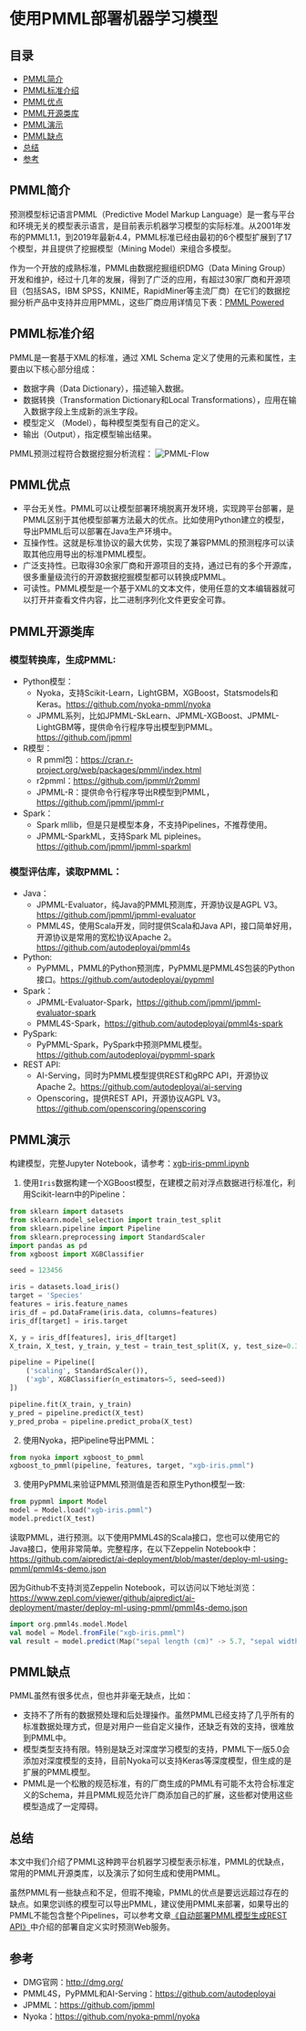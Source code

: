 # 使用PMML部署机器学习模型

## 目录
* [PMML简介](#PMML简介)
* [PMML标准介绍](#PMML标准介绍)
* [PMML优点](#PMML优点)
* [PMML开源类库](#PMML开源类库)
* [PMML演示](#PMML演示)
* [PMML缺点](#PMML缺点)
* [总结](#总结)
* [参考](#参考)

## PMML简介
预测模型标记语言PMML（Predictive Model Markup Language）是一套与平台和环境无关的模型表示语言，是目前表示机器学习模型的实际标准。从2001年发布的PMML1.1，到2019年最新4.4，PMML标准已经由最初的6个模型扩展到了17个模型，并且提供了挖掘模型（Mining Model）来组合多模型。

作为一个开放的成熟标准，PMML由数据挖掘组织DMG（Data Mining Group）开发和维护，经过十几年的发展，得到了广泛的应用，有超过30家厂商和开源项目（包括SAS，IBM SPSS，KNIME，RapidMiner等主流厂商）在它们的数据挖掘分析产品中支持并应用PMML，这些厂商应用详情见下表：[PMML Powered](http://dmg.org/pmml/products.html)

## PMML标准介绍
PMML是一套基于XML的标准，通过 XML Schema 定义了使用的元素和属性，主要由以下核心部分组成：
* 数据字典（Data Dictionary），描述输入数据。
* 数据转换（Transformation Dictionary和Local Transformations），应用在输入数据字段上生成新的派生字段。
* 模型定义 （Model），每种模型类型有自己的定义。
* 输出（Output），指定模型输出结果。

PMML预测过程符合数据挖掘分析流程：
![PMML-Flow](https://raw.githubusercontent.com/aipredict/ai-deployment/master/deploy-ml-using-pmml/pmml-flow.png)

## PMML优点
* 平台无关性。PMML可以让模型部署环境脱离开发环境，实现跨平台部署，是PMML区别于其他模型部署方法最大的优点。比如使用Python建立的模型，导出PMML后可以部署在Java生产环境中。
* 互操作性。这就是标准协议的最大优势，实现了兼容PMML的预测程序可以读取其他应用导出的标准PMML模型。
* 广泛支持性。已取得30余家厂商和开源项目的支持，通过已有的多个开源库，很多重量级流行的开源数据挖掘模型都可以转换成PMML。
* 可读性。PMML模型是一个基于XML的文本文件，使用任意的文本编辑器就可以打开并查看文件内容，比二进制序列化文件更安全可靠。

## PMML开源类库

### 模型转换库，生成PMML:

* Python模型：
    * Nyoka，支持Scikit-Learn，LightGBM，XGBoost，Statsmodels和Keras。https://github.com/nyoka-pmml/nyoka
    * JPMML系列，比如JPMML-SkLearn、JPMML-XGBoost、JPMML-LightGBM等，提供命令行程序导出模型到PMML。https://github.com/jpmml
* R模型：
    * R pmml包：https://cran.r-project.org/web/packages/pmml/index.html
    * r2pmml：https://github.com/jpmml/r2pmml
    * JPMML-R：提供命令行程序导出R模型到PMML，https://github.com/jpmml/jpmml-r
* Spark：
    * Spark mllib，但是只是模型本身，不支持Pipelines，不推荐使用。
    * JPMML-SparkML，支持Spark ML pipleines。https://github.com/jpmml/jpmml-sparkml

### 模型评估库，读取PMML：

* Java：
    * JPMML-Evaluator，纯Java的PMML预测库，开源协议是AGPL V3。https://github.com/jpmml/jpmml-evaluator
    * PMML4S，使用Scala开发，同时提供Scala和Java API，接口简单好用，开源协议是常用的宽松协议Apache 2。https://github.com/autodeployai/pmml4s
* Python:
    * PyPMML，PMML的Python预测库，PyPMML是PMML4S包装的Python接口。https://github.com/autodeployai/pypmml
* Spark：
    * JPMML-Evaluator-Spark，https://github.com/jpmml/jpmml-evaluator-spark
    * PMML4S-Spark，https://github.com/autodeployai/pmml4s-spark
* PySpark:
    * PyPMML-Spark，PySpark中预测PMML模型。https://github.com/autodeployai/pypmml-spark
* REST API:
    * AI-Serving，同时为PMML模型提供REST和gRPC API，开源协议Apache 2。https://github.com/autodeployai/ai-serving
    * Openscoring，提供REST API，开源协议AGPL V3。https://github.com/openscoring/openscoring

## PMML演示
构建模型，完整Jupyter Notebook，请参考：[xgb-iris-pmml.ipynb](https://github.com/aipredict/ai-deployment/blob/master/deploy-ml-using-pmml/xgb-iris-pmml.ipynb)

1. 使用`Iris`数据构建一个XGBoost模型，在建模之前对浮点数据进行标准化，利用Scikit-learn中的Pipeline：
```python
from sklearn import datasets
from sklearn.model_selection import train_test_split
from sklearn.pipeline import Pipeline
from sklearn.preprocessing import StandardScaler
import pandas as pd
from xgboost import XGBClassifier

seed = 123456

iris = datasets.load_iris()
target = 'Species'
features = iris.feature_names
iris_df = pd.DataFrame(iris.data, columns=features)
iris_df[target] = iris.target

X, y = iris_df[features], iris_df[target]
X_train, X_test, y_train, y_test = train_test_split(X, y, test_size=0.33, random_state=seed)

pipeline = Pipeline([
    ('scaling', StandardScaler()), 
    ('xgb', XGBClassifier(n_estimators=5, seed=seed))
])

pipeline.fit(X_train, y_train)
y_pred = pipeline.predict(X_test)
y_pred_proba = pipeline.predict_proba(X_test)
```
2. 使用Nyoka，把Pipeline导出PMML：
```python
from nyoka import xgboost_to_pmml
xgboost_to_pmml(pipeline, features, target, "xgb-iris.pmml")
```

3. 使用PyPMML来验证PMML预测值是否和原生Python模型一致:
```python
from pypmml import Model
model = Model.load("xgb-iris.pmml")
model.predict(X_test)
```

读取PMML，进行预测。以下使用PMML4S的Scala接口，您也可以使用它的Java接口，使用非常简单。完整程序，在以下Zeppelin Notebook中：https://github.com/aipredict/ai-deployment/blob/master/deploy-ml-using-pmml/pmml4s-demo.json

因为Github不支持浏览Zeppelin Notebook，可以访问以下地址浏览：https://www.zepl.com/viewer/github/aipredict/ai-deployment/master/deploy-ml-using-pmml/pmml4s-demo.json

```scala
import org.pmml4s.model.Model
val model = Model.fromFile("xgb-iris.pmml")
val result = model.predict(Map("sepal length (cm)" -> 5.7, "sepal width (cm)" -> 4.4, "petal length (cm)" -> 1.5, "petal width (cm)" -> 0.4))
```

## PMML缺点
PMML虽然有很多优点，但也并非毫无缺点，比如：
* 支持不了所有的数据预处理和后处理操作。虽然PMML已经支持了几乎所有的标准数据处理方式，但是对用户一些自定义操作，还缺乏有效的支持，很难放到PMML中。
* 模型类型支持有限。特别是缺乏对深度学习模型的支持，PMML下一版5.0会添加对深度模型的支持，目前Nyoka可以支持Keras等深度模型，但生成的是扩展的PMML模型。
* PMML是一个松散的规范标准，有的厂商生成的PMML有可能不太符合标准定义的Schema，并且PMML规范允许厂商添加自己的扩展，这些都对使用这些模型造成了一定障碍。


## 总结
本文中我们介绍了PMML这种跨平台机器学习模型表示标准，PMML的优缺点，常用的PMML开源类库，以及演示了如何生成和使用PMML。

虽然PMML有一些缺点和不足，但瑕不掩瑜，PMML的优点是要远远超过存在的缺点。如果您训练的模型可以导出PMML，建议使用PMML来部署，如果导出的PMML不能包含整个Pipelines，可以参考文章[《自动部署PMML模型生成REST API》](https://github.com/aipredict/ai-deployment/blob/master/deploy-pmml-in-daas/README.md)中介绍的部署自定义实时预测Web服务。

## 参考
* DMG官网：http://dmg.org/
* PMML4S，PyPMML和AI-Serving：https://github.com/autodeployai
* JPMML：https://github.com/jpmml
* Nyoka：https://github.com/nyoka-pmml/nyoka
